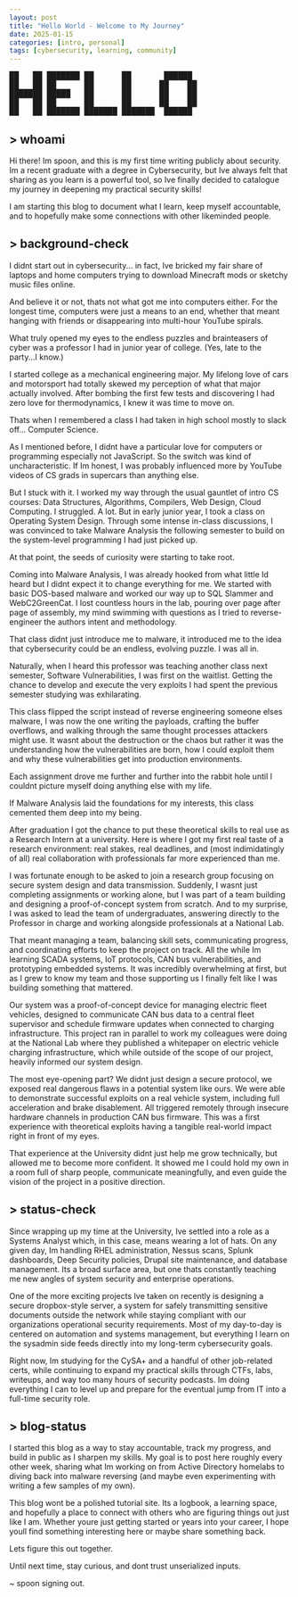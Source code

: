 ```yaml
---
layout: post
title: "Hello World - Welcome to My Journey"
date: 2025-01-15
categories: [intro, personal]
tags: [cybersecurity, learning, community]
---
```


<div class="ascii-header">
<pre>
██   ██ ███████ ██      ██       ██████  
██   ██ ██      ██      ██      ██    ██ 
███████ █████   ██      ██      ██    ██ 
██   ██ ██      ██      ██      ██    ██ 
██   ██ ███████ ███████ ███████  ██████  
</pre>
</div>

## > whoami
Hi there! Im spoon, and this is my first time writing publicly about security. Im a recent graduate with a degree in Cybersecurity, but Ive always felt that sharing as you learn is a powerful tool, so Ive finally decided to catalogue my journey in deepening my practical security skills!

I am starting this blog to document what I learn, keep myself accountable, and to hopefully make some connections with other likeminded people.

## > background-check
I didnt start out in cybersecurity... in fact, Ive bricked my fair share of laptops and home computers trying to download Minecraft mods or sketchy music files online.

And believe it or not, thats not what got me into computers either. For the longest time, computers were just a means to an end, whether that meant hanging with friends or disappearing into multi-hour YouTube spirals.

What truly opened my eyes to the endless puzzles and brainteasers of cyber was a professor I had in junior year of college. (Yes, late to the party...I know.)

I started college as a mechanical engineering major. My lifelong love of cars and motorsport had totally skewed my perception of what that major actually involved. After bombing the first few tests and discovering I had zero love for thermodynamics, I knew it was time to move on.

Thats when I remembered a class I had taken in high school mostly to slack off... Computer Science.

As I mentioned before, I didnt have a particular love for computers or programming especially not JavaScript. So the switch was kind of uncharacteristic. If Im honest, I was probably influenced more by YouTube videos of CS grads in supercars than anything else.

But I stuck with it. I worked my way through the usual gauntlet of intro CS courses: Data Structures, Algorithms, Compilers, Web Design, Cloud Computing. I struggled. A lot. But in early junior year, I took a class on Operating System Design. Through some intense in-class discussions, I was convinced to take Malware Analysis the following semester to build on the system-level programming I had just picked up.

At that point, the seeds of curiosity were starting to take root.

Coming into Malware Analysis, I was already hooked from what little Id heard but I didnt expect it to change everything for me. We started with basic DOS-based malware and worked our way up to SQL Slammer and WebC2GreenCat. I lost countless hours in the lab, pouring over page after page of assembly, my mind swimming with questions as I tried to reverse-engineer the authors intent and methodology.

That class didnt just introduce me to malware, it introduced me to the idea that cybersecurity could be an endless, evolving puzzle. I was all in.

Naturally, when I heard this professor was teaching another class next semester, Software Vulnerabilities, I was first on the waitlist. Getting the chance to develop and execute the very exploits I had spent the previous semester studying was exhilarating.

This class flipped the script instead of reverse engineering someone elses malware, I was now the one writing the payloads, crafting the buffer overflows, and walking through the same thought processes attackers might use. It wasnt about the destruction or the chaos but rather it was the understanding how the vulnerabilities are born, how I could exploit them and why these vulnerabilities get into production environments.

Each assignment drove me further and further into the rabbit hole until I couldnt picture myself doing anything else with my life.

If Malware Analysis laid the foundations for my interests, this class cemented them deep into my being.

After graduation I got the chance to put these theoretical skills to real use as a Research Intern at a university. Here is where I got my first real taste of a research environment: real stakes, real deadlines, and (most indimidatingly of all) real collaboration with professionals far more experienced than me.

I was fortunate enough to be asked to join a research group focusing on secure system design and data transmission. Suddenly, I wasnt just completing assignments or working alone, but I was part of a team building and designing a proof-of-concept system from scratch. And to my surprise, I was asked to lead the team of undergraduates, answering directly to the Professor in charge and working alongside professionals at a National Lab.

That meant managing a team, balancing skill sets, communicating progress, and coordinating efforts to keep the project on track. All the while Im learning SCADA systems, IoT protocols, CAN bus vulnerabilities, and prototyping embedded systems. It was incredibly overwhelming at first, but as I grew to know my team and those supporting us I finally felt like I was building something that mattered.

Our system was a proof-of-concept device for managing electric fleet vehicles, designed to communicate CAN bus data to a central fleet supervisor and schedule firmware updates when connected to charging infrastructure. This project ran in parallel to work my colleagues were doing at the National Lab where they published a whitepaper on electric vehicle charging infrastructure, which while outside of the scope of our project, heavily informed our system design.

The most eye-opening part? We didnt just design a secure protocol, we exposed real dangerous flaws in a potential system like ours. We were able to demonstrate successful exploits on a real vehicle system, including full acceleration and brake disablement. All triggered remotely through insecure hardware channels in production CAN bus firmware. This was a first experience with theoretical exploits having a tangible real-world impact right in front of my eyes.

That experience at the University didnt just help me grow technically, but allowed me to become more confident. It showed me I could hold my own in a room full of sharp people, communicate meaningfully, and even guide the vision of the project in a positive direction.

## > status-check
Since wrapping up my time at the University, Ive settled into a role as a Systems Analyst which, in this case, means wearing a lot of hats. On any given day, Im handling RHEL administration, Nessus scans, Splunk dashboards, Deep Security policies, Drupal site maintenance, and database management. Its a broad surface area, but one thats constantly teaching me new angles of system security and enterprise operations.

One of the more exciting projects Ive taken on recently is designing a secure dropbox-style server, a system for safely transmitting sensitive documents outside the network while staying compliant with our organizations operational security requirements. Most of my day-to-day is centered on automation and systems management, but everything I learn on the sysadmin side feeds directly into my long-term cybersecurity goals.

Right now, Im studying for the CySA+ and a handful of other job-related certs, while continuing to expand my practical skills through CTFs, labs, writeups, and way too many hours of security podcasts. Im doing everything I can to level up and prepare for the eventual jump from IT into a full-time security role.

## > blog-status
I started this blog as a way to stay accountable, track my progress, and build in public as I sharpen my skills. My goal is to post here roughly every other week, sharing what Im working on from Active Directory homelabs to diving back into malware reversing (and maybe even experimenting with writing a few samples of my own).

This blog wont be a polished tutorial site. Its a logbook, a learning space, and hopefully a place to connect with others who are figuring things out just like I am. Whether youre just getting started or years into your career, I hope youll find something interesting here or maybe share something back.

Lets figure this out together.

Until next time, stay curious, and dont trust unserialized inputs.

~ spoon signing out.
